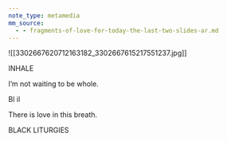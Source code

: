 ```yaml
---
note_type: metamedia
mm_source:
  - - fragments-of-love-for-today-the-last-two-slides-ar.md
---
```


![[3302667620712163182_3302667615217551237.jpg]]

INHALE

I’m not waiting to be whole.

Bl il

There is love in this breath.

BLACK LITURGIES

